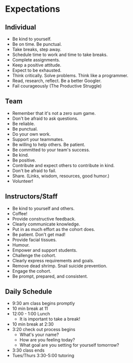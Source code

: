 # Expectations

## Individual

- Be kind to yourself.
- Be on time. Be punctual.
- Take breaks, step away.
- Schedule time to work and time to take breaks.
- Complete assignments.
- Keep a positive attitude.
- Expect to be exhausted.
- Think critically. Solve problems. Think like a programmer.
- Read, research, reflect. Be a better Googler.
- Fail courageously (The Productive Struggle)

## Team

- Remember that it's not a zero sum game.
- Don't be afraid to ask questions.
- Be reliable.
- Be punctual.
- Do your own work.
- Support your teammates.
- Be willing to help others. Be patient.
- Be committed to your team's success.
- Be kind.
- Be positive.
- Contribute and expect others to contribute in kind.
- Don't be afraid to fail.
- Share. (Links, wisdom, resources, good humor.)
- Volunteer!

## Instructors/Staff

- Be kind to yourself and others.
- Coffee!
- Provide constructive feedback.
- Clearly communicate knowledge.
- Put in as much effort as the cohort does.
- Be patient. Don't get mad!
- Provide facial tissues.
- Humour.
- Empower and support students.
- Challenge the cohort.
- Clearly express requirements and goals.
- Remove dead shrimp. Snail suicide prevention.
- Engage the cohort.
- Be prompt, prepared, and consistent.

## Daily Schedule

- 9:30 am class begins promptly
- 10 min break at 11
- 12:00 - 1:00 Lunch
  - It is important to take a break!
- 10 min break at 2:30
- 3:20 check out process begins
  - What's your name?
  - How are you feeling today?
  - What goal are you setting for yourself tomorrow?
- 3:30 class ends 
- Tues/Thurs 3:30-5:00 tutoring 
